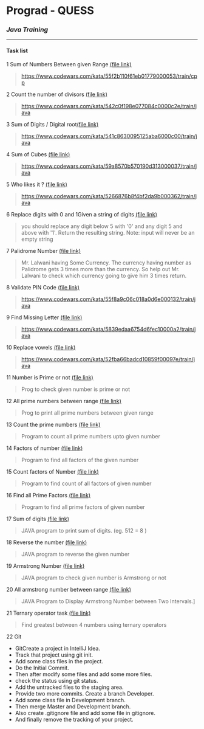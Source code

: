 # Prograd - QUESS
### _Java Training_

___


#### Task list

1 Sum of Numbers Between given Range [(file link)](https://github.com/prem-sh/prograd-quess/blob/master/src/Q1_SumOfNumbers.java)
> https://www.codewars.com/kata/55f2b110f61eb01779000053/train/cpp

2 Count the number of divisors [(file link)](https://github.com/prem-sh/prograd-quess/blob/master/src/Q2_CountDivisors.java)
> https://www.codewars.com/kata/542c0f198e077084c0000c2e/train/java

3 Sum of Digits / Digital root[(file link)](https://github.com/prem-sh/prograd-quess/blob/master/src/Q3_SumDigitalRoots.java)
> https://www.codewars.com/kata/541c8630095125aba6000c00/train/java

4 Sum of Cubes [(file link)](https://github.com/prem-sh/prograd-quess/blob/master/src/Q4_SumCubes.java)
> https://www.codewars.com/kata/59a8570b570190d313000037/train/java

5 Who likes it ? [(file link)](https://github.com/prem-sh/prograd-quess/blob/master/src/Q5_WhoLikes.java)
> https://www.codewars.com/kata/5266876b8f4bf2da9b000362/train/java

6 Replace digits with 0 and 1Given a string of digits [(file link)](https://github.com/prem-sh/prograd-quess/blob/master/src/Q6_StringReplace1.java)
> you should replace any digit below 5 with '0' and any digit 5 and above with '1'. Return the resulting string. Note: input will never be an empty string

7 Palidrome Number [(file link)](https://github.com/prem-sh/prograd-quess/blob/master/src/Q7_MrLalwani.java)
> Mr. Lalwani having Some Currency. The currency having number as Palidrome gets 3 times more than the currency. So help out Mr. Lalwani to check which currency going to give him 3 times return.

8 Validate PIN Code [(file link)](https://github.com/prem-sh/prograd-quess/blob/master/src/Q8_ValidatePin.java)
> https://www.codewars.com/kata/55f8a9c06c018a0d6e000132/train/java

9 Find Missing Letter [(file link)](https://github.com/prem-sh/prograd-quess/blob/master/src/Q9_MissingLetter.java)
> https://www.codewars.com/kata/5839edaa6754d6fec10000a2/train/java

10 Replace vowels [(file link)](https://github.com/prem-sh/prograd-quess/blob/master/src/Q10_ReplaceVowels.java)
> https://www.codewars.com/kata/52fba66badcd10859f00097e/train/java

11 Number is Prime or not [(file link)](https://github.com/prem-sh/prograd-quess/blob/master/src/Q11_PrimeOrNot.java)
> Prog to check given number is prime or not

12 All prime numbers between range [(file link)](https://github.com/prem-sh/prograd-quess/blob/master/src/Q12_PrimeBetween.java)
> Prog to print all prime numbers between given range

13 Count the prime numbers [(file link)](https://github.com/prem-sh/prograd-quess/blob/master/src/Q13_CountPrimeUpTo.java)
> Program to count all prime numbers upto given number

14 Factors of number [(file link)](https://github.com/prem-sh/prograd-quess/blob/master/src/Q14_PrintFactors.java)
> Program to find all factors of the given number

15 Count factors of Number [(file link)](https://github.com/prem-sh/prograd-quess/blob/master/src/Q15_CountFactors.java)
> Program to find count of all factors of given number

16 Find all Prime Factors [(file link)](https://github.com/prem-sh/prograd-quess/blob/master/src/Q16_PrimeFactorTree.java)
> Program to find all prime factors of given number

17 Sum of digits [(file link)](https://github.com/prem-sh/prograd-quess/blob/master/src/Q17_SumOfTheDigits.java)
> JAVA program to print sum of digits. (eg. 512 = 8 )

18 Reverse the number [(file link)](https://github.com/prem-sh/prograd-quess/blob/master/src/Q18_ReverseDigit.java)
> JAVA program to reverse the given number

19 Armstrong Number [(file link)](https://github.com/prem-sh/prograd-quess/blob/master/src/Q19_ArmstrongNumber.java)
> JAVA program to check given number is Armstrong or not

20 All armstrong number between range [(file link)](https://github.com/prem-sh/prograd-quess/blob/master/src/Q20_ArmstrongRange.java)
> JAVA Program to Display Armstrong Number between Two Intervals.]

21 Ternary operator task [(file link)](https://github.com/prem-sh/prograd-quess/blob/master/src/Q21_GratestOfFour.java)
> Find greatest between 4 numbers using ternary operators

22 Git
- GitCreate a project in IntelliJ Idea.
- Track that project using git init.
- Add some class files in the project.
- Do the Initial Commit.
- Then after modify some files and add some more files.
- check the status using git status.
- Add the untracked files to the staging area.
- Provide two more commits. Create a branch Developer.
- Add some class file in Development branch.
- Then merge Master and Development branch.
- Also create .gitignore file and add some file in gitignore.
- And finally remove the tracking of your project.
